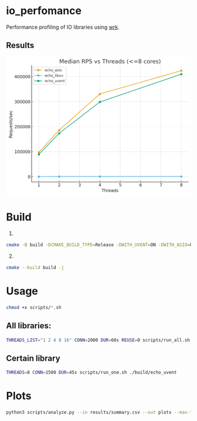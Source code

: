 # io_perfomance
Performance profiling of IO libraries using [wrk](https://github.com/wg/wrk).

## Results
![rps](images/output.png)

# Build
1.
```bash
cmake -B build -DCMAKE_BUILD_TYPE=Release -DWITH_UVENT=ON -DWITH_ASIO=ON -DWITH_LIBUV=ON -DENABLE_LTO=ON
```
2.
```bash
cmake --build build -j
```
# Usage
```bash
chmod +x scripts/*.sh
```
## All libraries:
```bash
THREADS_LIST="1 2 4 8 16" CONN=2000 DUR=60s REUSE=0 scripts/run_all.sh
```
## Certain library
```bash
THREADS=8 CONN=1500 DUR=45s scripts/run_one.sh ./build/echo_uvent
```

# Plots
```bash
python3 scripts/analyze.py --in results/summary.csv --out plots --max-threads 8
```